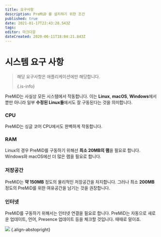 ```yaml
---
title: 요구사항
description: PreMiD 를 설치하기 위한 조건
published: true
date: 2021-01-17T22:43:28.543Z
tags:
editor: 마크다운
dateCreated: 2020-06-11T18:04:21.843Z
---
```


# 시스템 요구 사항

> 해당 요구사항은 애플리케이션에만 해당합니다. 
> 
> {.is-info}

PreMiD는 사실상 모든 시스템에서 작동합니다. 이는 **Linux**, **macOS**, **Windows**에서 뿐만 아니라 일부 **수정된 Linux들**에서도 잘 구동된다는 것을 의미합니다.

### CPU
PreMiD는 싱글 코어 CPU에서도 완벽하게 작동합니다.

### RAM
Linux의 경우 PreMiD를 구동하기 위해선 **최소 20MB의 램**을 필요로 합니다. Windows와 macOS에선 더 많은 램을 필요로 합니다.

### 저장공간
PreMiD는 **약 150MB** 정도의 물리적인 저장공간을 차지합니다. 그러나 최소 **200MB**정도의 PreMiD를 위한 여유공간을 남기는 것을 권장합니다.

### 인터넷
PreMiD를 구동하기 위해서는 인터넷 연결을 필요로 합니다. PreMiD는 자동으로 새로운 업데이트, 언어, Presence 업데이트 등을 체크할 것입니다. 때때로 말이죠.

![](https://a.icons8.com/ViUXyjOj/f4tFww/svg.svg) {.align-abstopright}